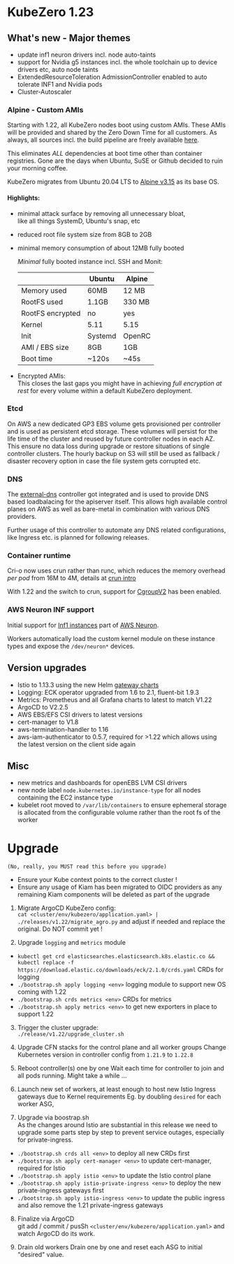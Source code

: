 # KubeZero 1.23

## What's new - Major themes

- update inf1 neuron drivers incl. node auto-taints 
- support for Nvidia g5 instances incl. the whole toolchain up to device drivers etc, auto node taints
- ExtendedResourceToleration AdmissionController enabled to auto tolerate INF1 and Nvidia pods
- Cluster-Autoscaler 



### Alpine - Custom AMIs
Starting with 1.22, all KubeZero nodes boot using custom AMIs. These AMIs will be provided and shared by the Zero Down Time for all customers. As always, all sources incl. the build pipeline are freely available [here](https://git.zero-downtime.net/ZeroDownTime/alpine-zdt-images).

This eliminates *ALL* dependencies at boot time other than container registries. Gone are the days when Ubuntu, SuSE or Github decided to ruin your morning coffee.  

KubeZero migrates from Ubuntu 20.04 LTS to [Alpine v3.15](https://www.alpinelinux.org/releases/) as its base OS.  
#### Highlights:
- minimal attack surface by removing all unnecessary bloat,  
like all things SystemD, Ubuntu's snap, etc
- reduced root file system size from 8GB to 2GB
- minimal memory consumption of about 12MB fully booted

  *Minimal* fully booted instance incl. SSH and Monit:

  | | Ubuntu | Alpine|
  |-|--------|-----|
  | Memory used | 60MB | 12 MB |
  | RootFS used | 1.1GB | 330 MB |
  | RootFS encrypted | no | yes |
  | Kernel | 5.11 | 5.15 |
  | Init | Systemd | OpenRC |
  | AMI / EBS size | 8GB | 1GB |
  | Boot time | ~120s | ~45s |

- Encrypted AMIs:  
This closes the last gaps you might have in achieving *full encryption at rest* for every volume within a default KubeZero deployment. 

### Etcd
On AWS a new dedicated GP3 EBS volume gets provisioned per controller and is used as persistent etcd storage. These volumes will persist for the life time of the cluster and reused by future controller nodes in each AZ.  
This ensure no data loss during upgrade or restore situations of single controller clusters. The hourly backup on S3 will still be used as fallback / disaster recovery option in case the file system gets corrupted etc.  


### DNS
The [external-dns](https://github.com/kubernetes-sigs/external-dns) controller got integrated and is used to provide DNS based loadbalacing for the apiserver itself. This allows high available control planes on AWS as well as bare-metal in combination with various DNS providers.  

Further usage of this controller to automate any DNS related configurations, like Ingress etc. is planned for following releases.

### Container runtime
Cri-o now uses crun rather than runc, which reduces the memory overhead *per pod* from 16M to 4M, details at [crun intro](https://www.redhat.com/sysadmin/introduction-crun)  

With 1.22 and the switch to crun, support for [CgroupV2](https://www.kernel.org/doc/Documentation/cgroup-v2.txt) has been enabled.

### AWS Neuron INF support
Initial support for [Inf1 instances](https://aws.amazon.com/ec2/instance-types/inf1/) part of [AWS Neuron](https://aws.amazon.com/machine-learning/neuron/).  

Workers automatically load the custom kernel module on these instance types and expose the `/dev/neuron*` devices.

## Version upgrades
- Istio to 1.13.3 using the new Helm [gateway charts](https://istio.io/latest/docs/setup/additional-setup/gateway/)
- Logging: ECK operator upgraded from 1.6 to 2.1, fluent-bit 1.9.3
- Metrics: Prometheus and all Grafana charts to latest to match V1.22
- ArgoCD to V2.2.5
- AWS EBS/EFS CSI drivers to latest versions
- cert-manager to V1.8
- aws-termination-handler to 1.16
- aws-iam-authenticator to 0.5.7, required for >1.22 which allows using the latest version on the client side again

## Misc
- new metrics and dashboards for openEBS LVM CSI drivers
- new node label `node.kubernetes.io/instance-type` for all nodes containing the EC2 instance type
- kubelet root moved to `/var/lib/containers` to ensure ephemeral storage is allocated from the configurable volume rather than the root fs of the worker


# Upgrade
`(No, really, you MUST read this before you upgrade)`

- Ensure your Kube context points to the correct cluster !
- Ensure any usage of Kiam has been migrated to OIDC providers as any remaining Kiam components will be deleted as part of the upgrade

1. Migrate ArgoCD KubeZero config:  
  `cat <cluster/env/kubezero/application.yaml> | ./releases/v1.22/migrate_agro.py` and adjust if needed and replace the original. Do NOT commit yet !

2. Upgrade `logging` and `metrics` module
- `kubectl get crd elasticsearches.elasticsearch.k8s.elastic.co && kubectl replace -f https://download.elastic.co/downloads/eck/2.1.0/crds.yaml` CRDs for logging  
- `./bootstrap.sh apply logging <env>` logging module to support new OS coming with 1.22  
- `./bootstrap.sh crds metrics <env>` CRDs for metrics
- `./bootstrap.sh apply metrics <env>` to get new exporters in place to support 1.22

3. Trigger the cluster upgrade:  
`./release/v1.22/upgrade_cluster.sh`

4. Upgrade CFN stacks for the control plane and all worker groups
Change Kubernetes version in controller config from `1.21.9` to `1.22.8`

5. Reboot controller(s) one by one
Wait each time for controller to join and all pods running.
Might take a while ...

6. Launch new set of workers, at least enough to host new Istio Ingress gateways due to Kernel requirements
Eg. by doubling `desired` for each worker ASG,  

7. Upgrade via boostrap.sh  
As the changes around Istio are substantial in this release we need to upgrade some parts step by step to prevent service outages, especially for private-ingress.

- `./bootstrap.sh crds all <env>` to deploy all new CRDs first  
- `./bootstrap.sh apply cert-manager <env>` to update cert-manager, required for Istio  
- `./bootstrap.sh apply istio <env>` to update the Istio control plane  
- `./bootstrap.sh apply istio-private-ingress <env>` to deploy the new private-ingress gateways first
- `./bootstrap.sh apply istio-ingress <env>` to update the public ingress and also remove the 1.21 private-ingress gateways

8. Finalize via ArgoCD  
  git add / commit / pusSh `<cluster/env/kubezero/application.yaml>` and watch ArgoCD do its work.

9. Drain old workers
   Drain one by one and reset each ASG to initial "desired" value.

